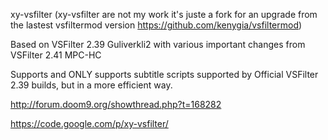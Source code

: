 xy-vsfilter 
(xy-vsfilter are not my work it's juste a fork for an upgrade from the lastest vsfiltermod version https://github.com/kenygia/vsfiltermod)

Based on VSFilter 2.39 Guliverkli2 with various important changes from VSFilter 2.41 MPC-HC

Supports and ONLY supports subtitle scripts supported by Official VSFilter 2.39 builds, but in a more efficient way.

http://forum.doom9.org/showthread.php?t=168282

https://code.google.com/p/xy-vsfilter/
